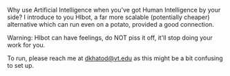 Why use Artificial Intelligence when you've got Human Intelligence by your side? I introduce to you HIbot, a far more scalable (potentially cheaper) alternative which can run even on a potato, provided a good connection. 

Warning: HIbot can have feelings, do NOT piss it off, it'll stop doing your work for you.

To run, please reach me at dkhatod@vt.edu as this might be a bit confusing to set up.

